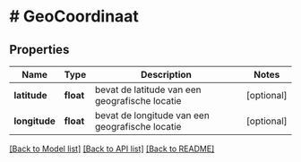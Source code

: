 # # GeoCoordinaat

## Properties

Name | Type | Description | Notes
------------ | ------------- | ------------- | -------------
**latitude** | **float** | bevat de latitude van een geografische locatie | [optional]
**longitude** | **float** | bevat de longitude van een geografische locatie | [optional]

[[Back to Model list]](../../README.md#models) [[Back to API list]](../../README.md#endpoints) [[Back to README]](../../README.md)
